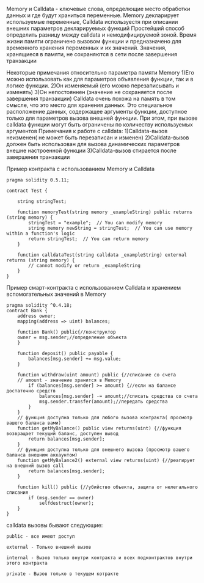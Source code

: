 Memory и Calldata - ключевые слова, определющие место обработки данных и где будут храниться переменные.
Memory декларирует используемые переменные, Calldata используестя при описании внешних параметров декларируемых функций
Простейший способ определить разницу между calldata и немодифицируемой зоной.
Время жизни памяти ограничено вызовом функции и предназначено для временного хранения переменных и их значений. Значения, хранящиеся в памяти, не сохраняются в сети после завершения транзакции

Некоторые примечания относительно параметра памяти Memory
1)Его можно использовать как для параметров объявления функции, так и в логике функции.
2)Он изменяемый (его можно перезаписывать и изменять)
3)Он непостояннен (значение не сохраняется после завершения транзакции)
Сalldata очень похожа на память в том смысле, что это место для хранения данных. 
Это специальное расположение данных, содержащее аргументы функции,
доступное только для параметров вызова внешней функции.
При этом, при вызове calldata функции могут быть ограничены по количеству используемых аргументов
Примечания к работе с calldata:
1)Сalldata-вызов неизменен( не может быть перезаписан и изменен)
2)Сalldata-вызов должен быть использован для вызова динамических параметров внешне настроенной функции
3)Сalldata-вызов стирается после завершения транзакции

Пример контракта с использованием Memory и Calldata
``` solidity
pragma solidity 0.5.11;

contract Test {

    string stringTest;

    function memoryTest(string memory _exampleString) public returns (string memory) {
        stringTest = "example";  // You can modify memory
        string memory newString = stringTest;  // You can use memory within a function's logic
        return stringTest;  // You can return memory
    }

    function calldataTest(string calldata _exampleString) external returns (string memory) {
        // cannot modify or return _exampleString
    }
}
```
Пример смарт-контракта с использованием Calldata и хранением вспомогательных значений в Memory
``` solidity
pragma solidity ^0.4.18;
contract Bank {
    address owner;
    mapping(address => uint) balances;
    
    function Bank() public{//конструктор
    owner = msg.sender;//определение объекта
    }

    function deposit() public payable {
        balances[msg.sender] += msg.value;
    }

    function withdraw(uint amount) public {//списание со счета
	// amount - значение хранится в Memory
        if (balances[msg.sender] >= amount) {//если на балансе достаточно средств
            balances[msg.sender] -= amount;//списать средства со счета
            msg.sender.transfer(amount);//передать средства
        }
    }
	// функция доступна только для любого вызова контракта( просмотр вашего баланса вами)
    function getMyBalance() public view returns(uint) {//функция возвращает текущий баланс, доступен вывод
        return balances[msg.sender];
    }
	// функция доступна только для внешнего вызова (просмотр вашего баланса внешним аккаунтом)
    function getMyBalance2() external view returns(uint) {//реагирует на внешний вызов call
        return balances[msg.sender];
    }

    function kill() public {//убийство объекта, защита от нелегального списания
        if (msg.sender == owner)
            selfdestruct(owner);
    }
}
```
calldata вызовы бывают следующие:
```
public - все имеют доступ

external - Только внешний вызов

internal - Вызов только внутри контракта и всех подконтрактов внутри этого контракта

private - Вызов только в текущем котракте
```